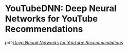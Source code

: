 # YouTubeDNN: Deep Neural Networks for YouTube Recommendations
pdf:[*Deep Neural Networks for YouTube Recommendations*](https://static.googleusercontent.com/media/research.google.com/zh-CN//pubs/archive/45530.pdf)
